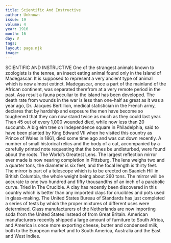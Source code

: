 ```yaml
---
title: Scientific And Instructive
author: Unknown
issue: 19
volume: 4
year: 1916
month: 16
day: V
tags:
layout: page.njk
image:
---
```

SCIENTIFIC AND INSTRUCTIVE       One of the strangest animals known to zoologists is the tenree, an insect eating animal found only in the Island of Madegascar. It is supposed to represent a very ancient type of animal which is now almost extinct. Madegascar, once a part of the mainland of the African continent, was separated therefrom at a very remote period in the past. Asa result a fauna peculiar to the island has been developed.       The death rate from wounds in the war is less than one-half as great as it was a year ago, Dr. Jacques Bertillion, medical statistician in the French army, declares that by hardship and exposure the men have become so toughened that they can now stand twice as much as they could last year. Then 45 out of every 1,000 wounded died, while now less than 20 succumb.       A big elm tree on Independence square in Philadelphia, said to have been planted by King Edward VII when he visited this country as Prince of Wales in 1861, died some time ago and was cut down recently. A number of small historical relics and the body of a cat, accompanied by a carefully printed note requesting that the bones be undisturbed, were found about the roots.      The World’s Greatest Lens. The largest reflection mirror ever made is now nearing completion in Pittsburg. The lens weighs two and a quarter tons, the diameter is six feet, and the focal length is thirty feet. The mirror is part of a telescope which is to be erected on Saanich Hill in British Columbia, the whole weight being about 260 tons. The mirror will be accurate to one two hundred and fifty thousandths of an inch of a parabolic curve.       Tried In The Crucible. A clay has recently been discovered in this country which is better than any imported clays for crucibles and pots used in glass-making. The United States Bureau of Standards has just completed a series of tests by which the proper mixtures of different uses were determined. Glass manufacturers of the Netherlands are now importing soda from the United States instead of from Great Britain. American manufacturers recently shipped a large amount of furniture to South Africa, and America is once more exporting cheese, butter and condensed milk, both to the European market and to South America, Australia and the East and West Indies.




